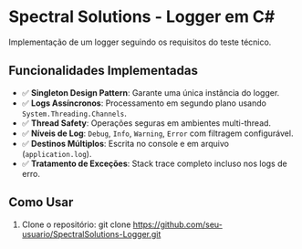﻿# Spectral Solutions - Logger em C#

Implementação de um logger seguindo os requisitos do teste técnico.

## Funcionalidades Implementadas
- ✅ **Singleton Design Pattern**: Garante uma única instância do logger.
- ✅ **Logs Assíncronos**: Processamento em segundo plano usando `System.Threading.Channels`.
- ✅ **Thread Safety**: Operações seguras em ambientes multi-thread.
- ✅ **Níveis de Log**: `Debug`, `Info`, `Warning`, `Error` com filtragem configurável.
- ✅ **Destinos Múltiplos**: Escrita no console e em arquivo (`application.log`).
- ✅ **Tratamento de Exceções**: Stack trace completo incluso nos logs de erro.

## Como Usar
1. Clone o repositório:
   git clone https://github.com/seu-usuario/SpectralSolutions-Logger.git